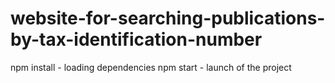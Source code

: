 # website-for-searching-publications-by-tax-identification-number

npm install - loading dependencies
npm start - launch of the project
